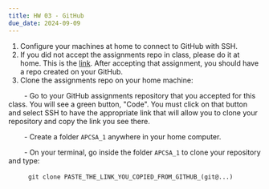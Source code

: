 ```yaml
---
title: HW 03 - GitHub
due_date: 2024-09-09
---
```



1. Configure your machines at home to connect to GitHub with SSH.
2. If you did not accept the assignments repo in class, please do it at home. This is the [link](https://classroom.github.com/a/GzQy-xtY). After accepting that assignment, you should have a repo created on your GitHub.
3. Clone the assignments repo on your home machine:
   
&nbsp;&nbsp;&nbsp;&nbsp;&nbsp;&nbsp;&nbsp;&nbsp;- Go to your GitHub assignments repository that you accepted for this class. You will see a green button, "Code". You must click on that button and select SSH to have the appropriate link that will allow you to clone your repository and copy the link you see there.

&nbsp;&nbsp;&nbsp;&nbsp;&nbsp;&nbsp;&nbsp;&nbsp;- Create a folder `APCSA_1` anywhere in your home computer.

&nbsp;&nbsp;&nbsp;&nbsp;&nbsp;&nbsp;&nbsp;&nbsp;- On your terminal, go inside the folder `APCSA_1` to clone your repository and type:

&nbsp;&nbsp;&nbsp;&nbsp;&nbsp;&nbsp;&nbsp;&nbsp;&nbsp;&nbsp;`git clone PASTE_THE_LINK_YOU_COPIED_FROM_GITHUB_(git@...)`
